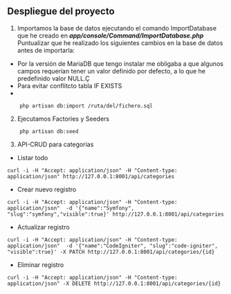 ## Despliegue del proyecto

1. Importamos la base de datos ejecutando el comando ImportDatabase que he creado en ***app/console/Command/ImportDatabase.php***
Puntualizar que he realizado los siguientes cambios en la base de datos antes de importarla:
* Por la versión de MariaDB que tengo instalar me obligaba a que algunos campos requerían tener un valor definido por defecto, a lo que he predefinido valor NULL.Ç
* Para evitar conflitcto tabla IF EXISTS
* 

```
	php artisan db:import /ruta/del/fichero.sql
```


2. Ejecutamos Factories y Seeders
```
    php artisan db:seed
```


3. API-CRUD para categorias

* Listar todo
```
curl -i -H "Accept: application/json" -H "Content-type: application/json" http://127.0.0.1:8001/api/categories
```

* Crear nuevo registro
```
curl -i -H "Accept: application/json" -H "Content-type: application/json"  -d '{"name":"Symfony", "slug":"symfony","visible":true}' http://127.0.0.1:8001/api/categories
```

* Actualizar registro

```
curl -i -H "Accept: application/json" -H "Content-type: application/json"  -d '{"name":"CodeIgniter", "slug":"code-igniter", "visible":true}' -X PATCH http://127.0.0.1:8001/api/categories/{id}
```

* Eliminar registro
```
curl -i -H "Accept: application/json" -H "Content-type: application/json" -X DELETE http://127.0.0.1:8001/api/categories/{id}
```